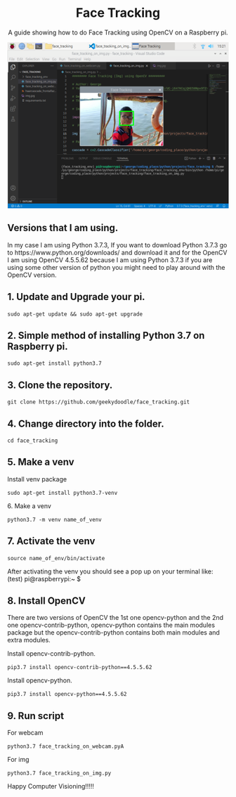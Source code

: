 <div align="center"><h1>Face Tracking</h1></div>

<div align="center"><p>A guide showing how to do Face Tracking using OpenCV on a Raspberry pi.</p></div>

<div align="center"><img src="imgs/thumbnail.png"></div>

<h2>Versions that I am using.</h2>

<p>In my case I am using Python 3.7.3, If you want to download Python 3.7.3 go to https://www.python.org/downloads/ and download it and for the OpenCV I am using OpenCV 4.5.5.62 because I am using Python 3.7.3 if you are using some other version of python you might need to play around with the OpenCV version.</p>

<h2>1. Update and Upgrade your pi.</h2>

```
sudo apt-get update && sudo apt-get upgrade
```

 <h2>2. Simple method of installing Python 3.7 on Raspberry pi.</h2>

```
sudo apt-get install python3.7
```

<h2>3. Clone the repository.</h2>

```
git clone https://github.com/geekydoodle/face_tracking.git
```

<h2>4. Change directory into the folder.</h2>

```
cd face_tracking
```

<h2>5. Make a venv</h2>

<p>Install venv package</p>
  
```
sudo apt-get install python3.7-venv
```

<p>6. Make a venv</p>

```
python3.7 -m venv name_of_venv
```

<h2>7. Activate the venv</h2>

```
source name_of_env/bin/activate
```

<p>After activating the venv you should see a pop up on your terminal like:<br>(test) pi@raspberrypi:~ $</p>

<h2>8. Install OpenCV</h2>

<p>There are two versions of OpenCV the 1st one opencv-python and the 2nd one opencv-contrib-python, opencv-python contains the main modules package but the opencv-contrib-python contains both main modules and extra modules.</p>

<p>Install opencv-contrib-python.</p>

```
pip3.7 install opencv-contrib-python==4.5.5.62
```

<p>Install opencv-python.</p>

```
pip3.7 install opencv-python==4.5.5.62
```

<h2>9. Run script</h2>

<p>For webcam</p>

```
python3.7 face_tracking_on_webcam.pyA
```

<p>For img</p>

```
python3.7 face_tracking_on_img.py
```

<p>Happy Computer Visioning!!!!!</p>
